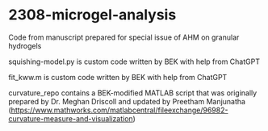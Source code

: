 # 2308-microgel-analysis
Code from manuscript prepared for special issue of AHM on granular hydrogels

squishing-model.py is custom code written by BEK with help from ChatGPT

fit_kww.m is custom code written by BEK with help from ChatGPT

curvature_repo contains a BEK-modified MATLAB script that was originally prepared by Dr. Meghan Driscoll and updated by Preetham Manjunatha (https://www.mathworks.com/matlabcentral/fileexchange/96982-curvature-measure-and-visualization)
